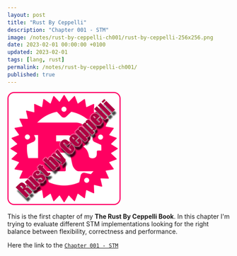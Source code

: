 ```yaml
---
layout: post
title: "Rust By Ceppelli"
description: "Chapter 001 - STM"
image: /notes/rust-by-ceppelli-ch001/rust-by-ceppelli-256x256.png
date: 2023-02-01 00:00:00 +0100
updated: 2023-02-01
tags: [lang, rust]
permalink: /notes/rust-by-ceppelli-ch001/
published: true
---
```


![Rust By Ceppelli Logo](rust-by-ceppelli-256x256.png)

This is the first chapter of my **The Rust By Ceppelli Book**.
In this chapter I'm trying to evaluate different STM implementations looking for the right balance between flexibility, correctness and performance.

Here the link to the [`Chapter 001 - STM`](https://rust-by.ceppelli.com/ch001-00-stm-introduction.html)
